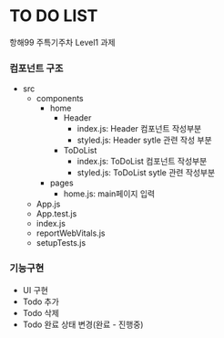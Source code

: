 # TO DO LIST
항해99 주특기주차 Level1 과제

### 컴포넌트 구조
* src
  - components
    + home
      + Header
        - index.js: Header 컴포넌트 작성부분
        - styled.js: Header sytle 관련 작성 부분
      + ToDoList
        - index.js: ToDoList 컴포넌트 작성부분
        - styled.js: ToDoList sytle 관련 작성부분
    + pages
      + home.js: main페이지 입력
  - App.js
  - App.test.js
  - index.js
  - reportWebVitals.js
  - setupTests.js

### 기능구현
- UI 구현
- Todo 추가
- Todo 삭제
- Todo 완료 상태 변경(완료 - 진행중)
